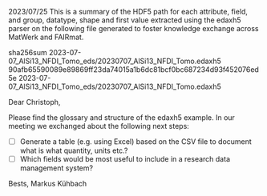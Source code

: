 2023/07/25
This is a summary of the HDF5 path for each attribute, field, and group, datatype, shape and first value extracted using the edaxh5 parser on the following file generated to foster knowledge exchange across MatWerk and FAIRmat.

sha256sum 2023-07-07_AlSi13_NFDI_Tomo_eds/20230707_AlSi13_NFDI_Tomo.edaxh5
90afb65590089e89869ff23da74015a1b6dc81bcf0bc687234d93f452076ed5e  2023-07-07_AlSi13_NFDI_Tomo_eds/20230707_AlSi13_NFDI_Tomo.edaxh5

Dear Christoph,

Please find the glossary and structure of the edaxh5 example. In our meeting we exchanged about the following next steps:
- [ ] Generate a table (e.g. using Excel) based on the CSV file to document what is what quantity, units etc.?
- [ ] Which fields would be most useful to include in a research data management system?

Bests,
Markus Kühbach
